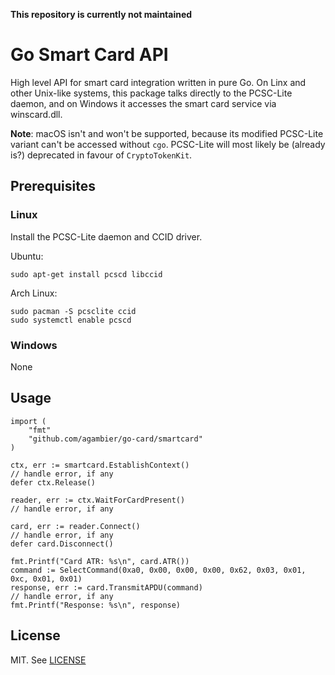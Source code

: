 **This repository is currently not maintained**

Go Smart Card API
=================

High level API for smart card integration written in pure Go. On Linx and other
Unix-like systems, this package talks directly to the PCSC-Lite daemon, and on
Windows it accesses the smart card service via winscard.dll.

**Note**: macOS isn't and won't be supported, because its modified PCSC-Lite
variant can't be accessed without `cgo`. PCSC-Lite will most likely be (already
is?) deprecated in favour of `CryptoTokenKit`.

Prerequisites
-------------

### Linux

Install the PCSC-Lite daemon and CCID driver.

Ubuntu:

    sudo apt-get install pcscd libccid

Arch Linux:

    sudo pacman -S pcsclite ccid
    sudo systemctl enable pcscd

### Windows

None

Usage
-----

    import (
        "fmt"
        "github.com/agambier/go-card/smartcard"
    )

    ctx, err := smartcard.EstablishContext()
    // handle error, if any
    defer ctx.Release()

    reader, err := ctx.WaitForCardPresent()
    // handle error, if any

    card, err := reader.Connect()
    // handle error, if any
    defer card.Disconnect()

    fmt.Printf("Card ATR: %s\n", card.ATR())
    command := SelectCommand(0xa0, 0x00, 0x00, 0x00, 0x62, 0x03, 0x01, 0xc, 0x01, 0x01)
    response, err := card.TransmitAPDU(command)
    // handle error, if any
    fmt.Printf("Response: %s\n", response)

License
-------

MIT. See [LICENSE](LICENSE)
